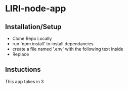 # LIRI-node-app

## Installation/Setup
* Clone Repo Locally
* run 'npm install' to install dependancies
* create a file named '.env' with the following text inside
* Replace 

## Instuctions
This app takes in 3 
